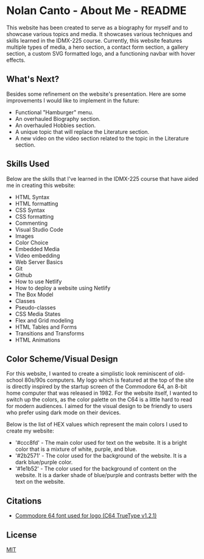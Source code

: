 # Nolan Canto - About Me - README

This website has been created to serve as a biography for myself and to showcase various topics and media. It showcases various techniques and skills learned in the IDMX-225 course. Currently, this website features multiple types of media, a hero section, a contact form section, a gallery section, a custom SVG formatted logo, and a functioning navbar with hover effects.

## What's Next?

Besides some refinement on the website's presentation. Here are some improvements I would like to implement in the future:

- Functional "Hamburger" menu.
- An overhauled Biography section.
- An overhauled Hobbies section.
- A unique topic that will replace the Literature section.
- A new video on the video section related to the topic in the Literature section.

## Skills Used

Below are the skills that I've learned in the IDMX-225 course that have aided me in creating this website:

- HTML Syntax
- HTML formatting
- CSS Syntax
- CSS formatting
- Commenting
- Visual Studio Code
- Images
- Color Choice
- Embedded Media
- Video embedding
- Web Server Basics
- Git
- Github
- How to use Netlify
- How to deploy a website using Netlify
- The Box Model
- Classes
- Pseudo-classes
- CSS Media States
- Flex and Grid modeling
- HTML Tables and Forms
- Transitions and Transforms
- HTML Animations


## Color Scheme/Visual Design

For this website, I wanted to create a simplistic look reminiscent of old-school 80s/90s computers. My logo which is featured at the top of the site is directly inspired by the startup screen of the Commodore 64, an 8-bit home computer that was released in 1982. For the website itself, I wanted to switch up the colors, as the color palette on the C64 is a little hard to read for modern audiences. I aimed for the visual design to be friendly to users who prefer using dark mode on their devices.

Below is the list of HEX values which represent the main colors I used to create my website:

- '#ccc8fd' - The main color used for text on the website. It is a bright color that is a mixture of white, purple, and blue.
- '#2b2571' - The color used for the background of the website. It is a dark blue/purple color. 
- '#1e1b52' - The color used for the background of content on the website. It is a darker shade of blue/purple and contrasts better with the text on the website.

## Citations

- [Commodore 64 font used for logo (C64 TrueType v1.2.1)](https://style64.org/release/c64-truetype-v1.2.1-style)


## License

[MIT](https://choosealicense.com/licenses/mit/)
